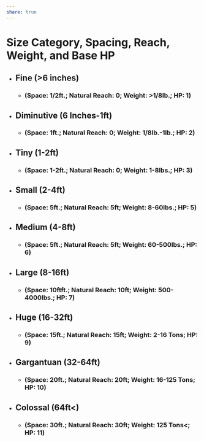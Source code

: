 ```yaml
---
share: true
---
```

# Size Category, Spacing, Reach, Weight, and Base HP
- ## Fine (>6 inches)
   - ### (Space: 1/2ft.; Natural Reach: 0; Weight: >1/8lb.; HP: 1)
- ## Diminutive (6 Inches-1ft)
   - ### (Space: 1ft.; Natural Reach: 0; Weight: 1/8lb.-1lb.; HP: 2)
- ## Tiny (1-2ft)
   - ### (Space: 1-2ft.; Natural Reach: 0; Weight: 1-8lbs.; HP: 3) 
- ## Small (2-4ft)
   - ### (Space: 5ft.; Natural Reach: 5ft; Weight: 8-60lbs.; HP: 5)
- ## Medium (4-8ft)
   - ### (Space: 5ft.; Natural Reach: 5ft; Weight: 60-500lbs.; HP: 6) 
- ## Large (8-16ft)
   - ### (Space: 10ftft.; Natural Reach: 10ft; Weight: 500-4000lbs.; HP: 7) 
- ## Huge (16-32ft)
   - ### (Space: 15ft.; Natural Reach: 15ft; Weight: 2-16 Tons; HP: 9) 
- ## Gargantuan (32-64ft)
   - ### (Space: 20ft.; Natural Reach: 20ft; Weight: 16-125 Tons; HP: 10) 
- ## Colossal (64ft<)
   - ### (Space: 30ft.; Natural Reach: 30ft; Weight: 125 Tons<; HP: 11)